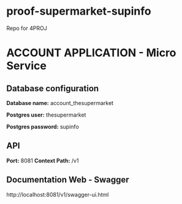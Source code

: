 # proof-supermarket-supinfo
Repo for 4PROJ

# ACCOUNT APPLICATION - Micro Service 

## Database configuration

**Database name:** account_thesupermarket

**Postgres user:** thesupermarket

**Postgres password:** supinfo

## API 

**Port:** 8081
**Context Path:** /v1

## Documentation Web - Swagger

http://localhost:8081/v1/swagger-ui.html
